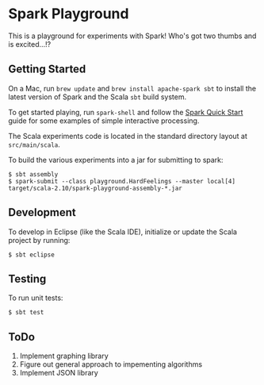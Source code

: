 # Spark Playground

This is a playground for experiments with Spark!  Who's got two thumbs and is excited...!?

## Getting Started

On a Mac, run `brew update` and `brew install apache-spark sbt` to install the latest version of
Spark and the Scala `sbt` build system.

To get started playing, run `spark-shell` and follow the
[Spark Quick Start](http://spark.apache.org/docs/latest/quick-start.html) guide for some examples of
simple interactive processing.

The Scala experiments code is located in the standard directory layout at `src/main/scala`.

To build the various experiments into a jar for submitting to spark:

```
$ sbt assembly
$ spark-submit --class playground.HardFeelings --master local[4] target/scala-2.10/spark-playground-assembly-*.jar
```

## Development

To develop in Eclipse (like the Scala IDE), initialize or update the Scala project by running:

```
$ sbt eclipse
```

## Testing

To run unit tests:

```
$ sbt test
```

## ToDo

1. Implement graphing library
2. Figure out general approach to impementing algorithms
3. Implement JSON library
